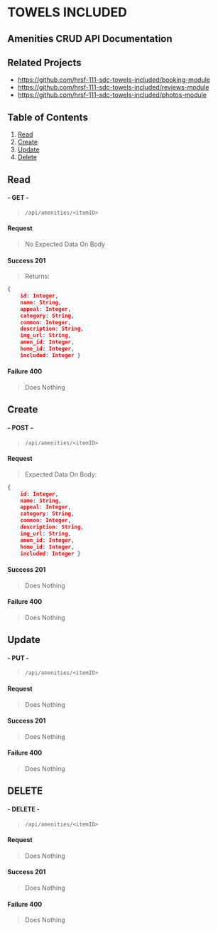 # TOWELS INCLUDED
## Amenities CRUD API Documentation

## Related Projects

  - https://github.com/hrsf-111-sdc-towels-included/booking-module
  - https://github.com/hrsf-111-sdc-towels-included/reviews-module
  - https://github.com/hrsf-111-sdc-towels-included/photos-module

## Table of Contents
1. [Read](#Read)
1. [Create](#Create)
1. [Update](#Update)
1. [Delete](#Delete)

## Read
#### - GET -
>`/api/amenities/<itemID>`
#### Request
> No Expected Data On Body

#### Success 201
> Returns: 
```json
{
    id: Integer,
    name: String,
    appeal: Integer,
    category: String,
    common: Integer,
    description: String,
    img_url: String,
    amen_id: Integer,
    home_id: Integer,
    included: Integer }
```

#### Failure 400
> Does Nothing


## Create
#### - POST -
>`/api/amenities/<itemID>`
#### Request
> Expected Data On Body:
```json
{
    id: Integer,
    name: String,
    appeal: Integer,
    category: String,
    common: Integer,
    description: String,
    img_url: String,
    amen_id: Integer,
    home_id: Integer,
    included: Integer }
```
#### Success 201
> Does Nothing

#### Failure 400
> Does Nothing

## Update
#### - PUT -
>`/api/amenities/<itemID>`
#### Request
> Does Nothing
#### Success 201
> Does Nothing

#### Failure 400
> Does Nothing

## DELETE
#### - DELETE -
>`/api/amenities/<itemID>`
#### Request
> Does Nothing
#### Success 201
> Does Nothing

#### Failure 400
> Does Nothing